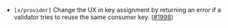 - `[x/provider]` Change the UX in key assignment by returning an error if a validator tries to
  reuse the same consumer key.
  ([\#1998](https://github.com/cosmos/interchain-security/pull/1998))
